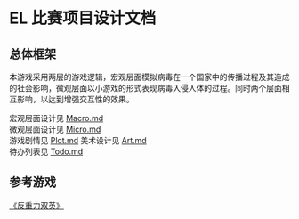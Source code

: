 # EL 比赛项目设计文档

## 总体框架

本游戏采用两层的游戏逻辑，宏观层面模拟病毒在一个国家中的传播过程及其造成的社会影响，微观层面以小游戏的形式表现病毒入侵人体的过程。同时两个层面相互影响，以达到增强交互性的效果。

宏观层面设计见 [Macro.md](Macro.md)  
微观层面设计见 [Micro.md](Micro.md)  
游戏剧情见 [Plot.md](Plot.md)
美术设计见 [Art.md](Art.md)  
待办列表见 [Todo.md](Todo.md)

## 参考游戏

[《反重力双英》](http://www.4399.com/flash/44052_1.htm)
